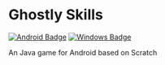 # Ghostly Skills

[![Android Badge](https://i.imgur.com/7h9nggZ.png)](https://github.com/Minionguyjpro/Ghostly-Skills/releases/latest/download/Ghostly-Skills_v1.0.0.apk)
[![Windows Badge](https://i.imgur.com/EcmW0Tb.png)](https://github.com/Minionguyjpro/Ghostly-Skills/releases/latest/download/Ghostly-Skills_setup.exe)

An Java game for Android based on Scratch
